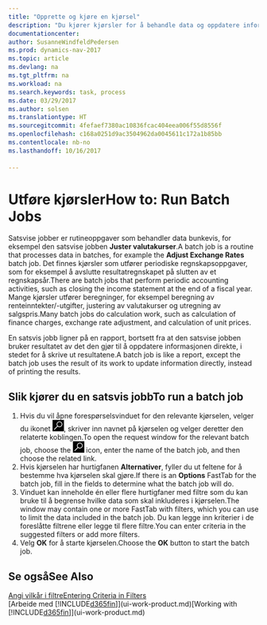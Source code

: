 ```yaml
---
title: "Opprette og kjøre en kjørsel"
description: "Du kjører kjørsler for å behandle data og oppdatere informasjon, for eksempel for å gjøre periodiske regnskapsoppgaver eller beregninger."
documentationcenter: 
author: SusanneWindfeldPedersen
ms.prod: dynamics-nav-2017
ms.topic: article
ms.devlang: na
ms.tgt_pltfrm: na
ms.workload: na
ms.search.keywords: task, process
ms.date: 03/29/2017
ms.author: solsen
ms.translationtype: HT
ms.sourcegitcommit: 4fefaef7380ac10836fcac404eea006f55d8556f
ms.openlocfilehash: c168a0251d9ac3504962da0045611c172a1b85bb
ms.contentlocale: nb-no
ms.lasthandoff: 10/16/2017

---
```

# <a name="how-to-run-batch-jobs"></a><span data-ttu-id="3fb01-103">Utføre kjørsler</span><span class="sxs-lookup"><span data-stu-id="3fb01-103">How to: Run Batch Jobs</span></span>
<span data-ttu-id="3fb01-104">Satsvise jobber er rutineoppgaver som behandler data bunkevis, for eksempel den satsvise jobben **Juster valutakurser**.</span><span class="sxs-lookup"><span data-stu-id="3fb01-104">A batch job is a routine that processes data in batches, for example the **Adjust Exchange Rates** batch job.</span></span> <span data-ttu-id="3fb01-105">Det finnes kjørsler som utfører periodiske regnskapsoppgaver, som for eksempel å avslutte resultatregnskapet på slutten av et regnskapsår.</span><span class="sxs-lookup"><span data-stu-id="3fb01-105">There are batch jobs that perform periodic accounting activities, such as closing the income statement at the end of a fiscal year.</span></span> <span data-ttu-id="3fb01-106">Mange kjørsler utfører beregninger, for eksempel beregning av renteinntekter/-utgifter, justering av valutakurser og utregning av salgspris.</span><span class="sxs-lookup"><span data-stu-id="3fb01-106">Many batch jobs do calculation work, such as calculation of finance charges, exchange rate adjustment, and calculation of unit prices.</span></span>

<span data-ttu-id="3fb01-107">En satsvis jobb ligner på en rapport, bortsett fra at den satsvise jobben bruker resultatet av det den gjør til å oppdatere informasjonen direkte, i stedet for å skrive ut resultatene.</span><span class="sxs-lookup"><span data-stu-id="3fb01-107">A batch job is like a report, except the batch job uses the result of its work to update information directly, instead of printing the results.</span></span>

## <a name="to-run-a-batch-job"></a><span data-ttu-id="3fb01-108">Slik kjører du en satsvis jobb</span><span class="sxs-lookup"><span data-stu-id="3fb01-108">To run a batch job</span></span>
1. <span data-ttu-id="3fb01-109">Hvis du vil åpne forespørselsvinduet for den relevante kjørselen, velger du ikonet ![Søk etter side eller rapport](media/ui-search/search_small.png "Søk etter side eller rapport"), skriver inn navnet på kjørselen og velger deretter den relaterte koblingen.</span><span class="sxs-lookup"><span data-stu-id="3fb01-109">To open the request window for the relevant batch job, choose the ![Search for Page or Report](media/ui-search/search_small.png "Search for Page or Report icon") icon, enter the name of the batch job, and then choose the related link.</span></span>
2. <span data-ttu-id="3fb01-110">Hvis kjørselen har hurtigfanen **Alternativer**, fyller du ut feltene for å bestemme hva kjørselen skal gjøre.</span><span class="sxs-lookup"><span data-stu-id="3fb01-110">If there is an **Options** FastTab for the batch job, fill in the fields to determine what the batch job will do.</span></span>
3. <span data-ttu-id="3fb01-111">Vinduet kan inneholde én eller flere hurtigfaner med filtre som du kan bruke til å begrense hvilke data som skal inkluderes i kjørselen.</span><span class="sxs-lookup"><span data-stu-id="3fb01-111">The window may contain one or more FastTab with filters, which you can use to limit the data included in the batch job.</span></span> <span data-ttu-id="3fb01-112">Du kan legge inn kriterier i de foreslåtte filtrene eller legge til flere filtre.</span><span class="sxs-lookup"><span data-stu-id="3fb01-112">You can enter criteria in the suggested filters or add more filters.</span></span>
4. <span data-ttu-id="3fb01-113">Velg **OK** for å starte kjørselen.</span><span class="sxs-lookup"><span data-stu-id="3fb01-113">Choose the **OK** button to start the batch job.</span></span>

## <a name="see-also"></a><span data-ttu-id="3fb01-114">Se også</span><span class="sxs-lookup"><span data-stu-id="3fb01-114">See Also</span></span>
[<span data-ttu-id="3fb01-115">Angi vilkår i filtre</span><span class="sxs-lookup"><span data-stu-id="3fb01-115">Entering Criteria in Filters</span></span>](ui-enter-criteria-filters.md)  
<span data-ttu-id="3fb01-116">[Arbeide med [!INCLUDE[d365fin](includes/d365fin_md.md)]](ui-work-product.md)</span><span class="sxs-lookup"><span data-stu-id="3fb01-116">[Working with [!INCLUDE[d365fin](includes/d365fin_md.md)]](ui-work-product.md)</span></span>

